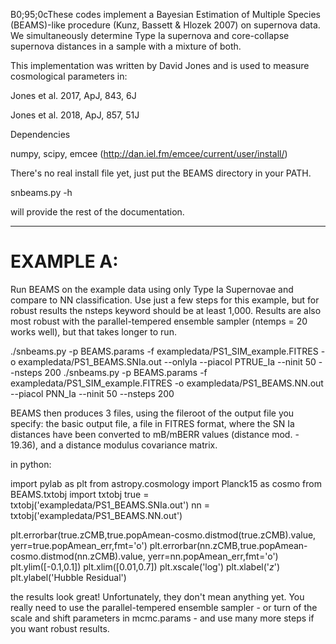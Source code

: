 B0;95;0cThese codes implement a Bayesian Estimation of Multiple Species
(BEAMS)-like procedure (Kunz, Bassett & Hlozek 2007) on supernova data.
We simultaneously determine Type Ia supernova and core-collapse
supernova distances in a sample with a mixture of both.

This implementation was written by David Jones and is used
to measure cosmological parameters in:

Jones et al. 2017, ApJ, 843, 6J

Jones et al. 2018, ApJ, 857, 51J

Dependencies

numpy, scipy, emcee (http://dan.iel.fm/emcee/current/user/install/)

There's no real install file yet, just put the BEAMS directory in your PATH.

snbeams.py -h

will provide the rest of the documentation.

------------
# EXAMPLE A:

  Run BEAMS on the example data using only Type Ia Supernovae and
  compare to NN classification.  Use just a few steps for this example,
  but for robust results the nsteps keyword should be at least 1,000.
  Results are also most robust with the parallel-tempered ensemble sampler
  (ntemps = 20 works well), but that takes longer to run.

   ./snbeams.py -p BEAMS.params -f exampledata/PS1_SIM_example.FITRES -o exampledata/PS1_BEAMS.SNIa.out --onlyIa --piacol PTRUE_Ia --ninit 50 --nsteps 200
   ./snbeams.py -p BEAMS.params -f exampledata/PS1_SIM_example.FITRES -o exampledata/PS1_BEAMS.NN.out --piacol PNN_Ia --ninit 50 --nsteps 200

  BEAMS then produces 3 files, using the fileroot of the output file
  you specify: the basic output file, a file in FITRES format, where the
  SN Ia distances have been converted to mB/mBERR values
  (distance mod. - 19.36), and a distance modulus covariance matrix.

  in python:

import pylab as plt
from astropy.cosmology import Planck15 as cosmo
from BEAMS.txtobj import txtobj
true = txtobj('exampledata/PS1_BEAMS.SNIa.out')
nn = txtobj('exampledata/PS1_BEAMS.NN.out')

plt.errorbar(true.zCMB,true.popAmean-cosmo.distmod(true.zCMB).value,
             yerr=true.popAmean_err,fmt='o')
plt.errorbar(nn.zCMB,true.popAmean-cosmo.distmod(nn.zCMB).value,
             yerr=nn.popAmean_err,fmt='o')
plt.ylim([-0.1,0.1])
plt.xlim([0.01,0.7])
plt.xscale('log')
plt.xlabel('$z$')
plt.ylabel('Hubble Residual')

  the results look great!  Unfortunately, they don't mean anything yet.
  You really need to use the parallel-tempered ensemble sampler - or 
  turn of the scale and shift parameters in mcmc.params - and use many 
  more steps if you want robust results.

